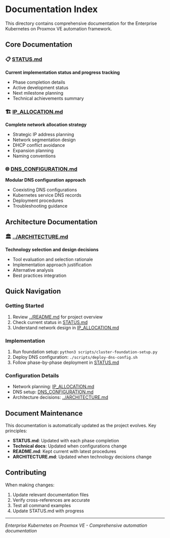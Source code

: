# Documentation Index

This directory contains comprehensive documentation for the Enterprise Kubernetes on Proxmox VE automation framework.

## Core Documentation

### 📋 [STATUS.md](STATUS.md)
**Current implementation status and progress tracking**
- Phase completion details
- Active development status  
- Next milestone planning
- Technical achievements summary

### 🏗️ [IP_ALLOCATION.md](IP_ALLOCATION.md) 
**Complete network allocation strategy**
- Strategic IP address planning
- Network segmentation design
- DHCP conflict avoidance
- Expansion planning
- Naming conventions

### 🌐 [DNS_CONFIGURATION.md](DNS_CONFIGURATION.md)
**Modular DNS configuration approach**
- Coexisting DNS configurations
- Kubernetes service DNS records
- Deployment procedures
- Troubleshooting guidance

## Architecture Documentation

### 🏛️ [../ARCHITECTURE.md](../ARCHITECTURE.md)
**Technology selection and design decisions**
- Tool evaluation and selection rationale
- Implementation approach justification
- Alternative analysis
- Best practices integration

## Quick Navigation

### Getting Started
1. Review [../README.md](../README.md) for project overview
2. Check current status in [STATUS.md](STATUS.md)
3. Understand network design in [IP_ALLOCATION.md](IP_ALLOCATION.md)

### Implementation
1. Run foundation setup: `python3 scripts/cluster-foundation-setup.py`
2. Deploy DNS configuration: `./scripts/deploy-dns-config.sh`
3. Follow phase-by-phase deployment in [STATUS.md](STATUS.md)

### Configuration Details
- Network planning: [IP_ALLOCATION.md](IP_ALLOCATION.md)
- DNS setup: [DNS_CONFIGURATION.md](DNS_CONFIGURATION.md)
- Architecture decisions: [../ARCHITECTURE.md](../ARCHITECTURE.md)

## Document Maintenance

This documentation is automatically updated as the project evolves. Key principles:

- **STATUS.md**: Updated with each phase completion
- **Technical docs**: Updated when configurations change
- **README.md**: Kept current with latest procedures
- **ARCHITECTURE.md**: Updated when technology decisions change

## Contributing

When making changes:
1. Update relevant documentation files
2. Verify cross-references are accurate
3. Test all command examples
4. Update STATUS.md with progress

---

*Enterprise Kubernetes on Proxmox VE - Comprehensive automation documentation*